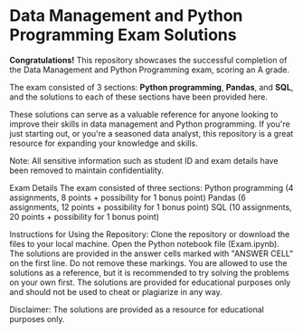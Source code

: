 <h1>Data Management and Python Programming Exam Solutions </h1>

<b>Congratulations!</b> This repository showcases the successful completion of the Data Management and Python Programming exam, scoring an A grade.

The exam consisted of 3 sections: <b>Python programming</b>, <b>Pandas</b>, and <b>SQL</b>, and the solutions to each of these sections have been provided here.

These solutions can serve as a valuable reference for anyone looking to improve their skills in data management and Python programming. If you're just starting out, or you're a seasoned data analyst, this repository is a great resource for expanding your knowledge and skills.

Note: All sensitive information such as student ID and exam details have been removed to maintain confidentiality.




Exam Details
The exam consisted of three sections:
Python programming (4 assignments, 8 points + possibility for 1 bonus point)
Pandas (6 assignments, 12 points + possibility for 1 bonus point)
SQL (10 assignments, 20 points + possibility for 1 bonus point)

Instructions for Using the Repository:
Clone the repository or download the files to your local machine.
Open the Python notebook file (Exam.ipynb).
The solutions are provided in the answer cells marked with "ANSWER CELL" on the first line. Do not remove these markings.
You are allowed to use the solutions as a reference, but it is recommended to try solving the problems on your own first.
The solutions are provided for educational purposes only and should not be used to cheat or plagiarize in any way.

Disclaimer:
The solutions are provided as a resource for educational purposes only.
